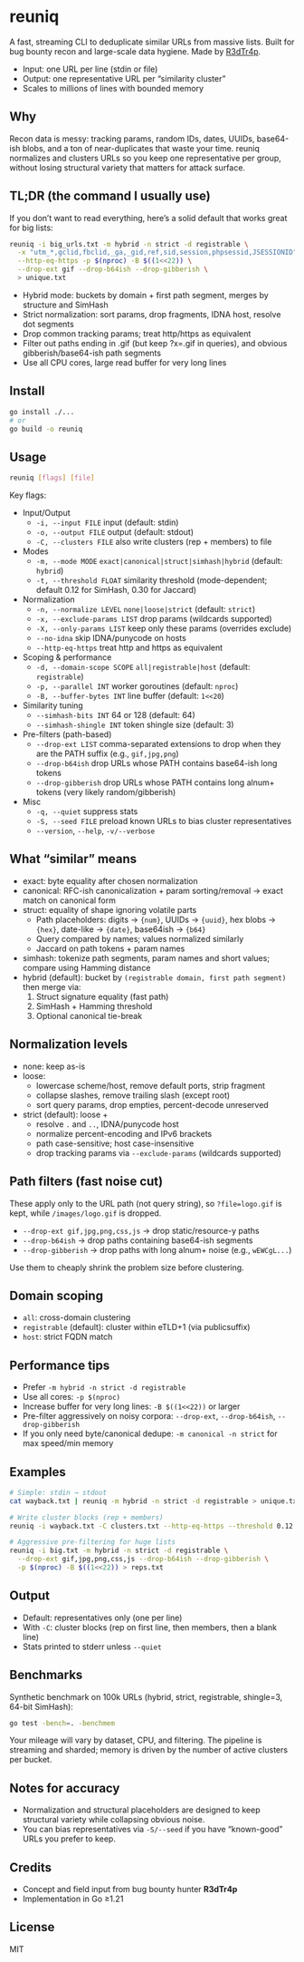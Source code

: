 # reuniq

A fast, streaming CLI to deduplicate similar URLs from massive lists. Built for bug bounty recon and large-scale data hygiene.
Made by [R3dTr4p](https://x.com/R3dTr4p).

- Input: one URL per line (stdin or file)
- Output: one representative URL per “similarity cluster”
- Scales to millions of lines with bounded memory

## Why

Recon data is messy: tracking params, random IDs, dates, UUIDs, base64-ish blobs, and a ton of near-duplicates that waste your time. reuniq normalizes and clusters URLs so you keep one representative per group, without losing structural variety that matters for attack surface.

## TL;DR (the command I usually use)

If you don’t want to read everything, here’s a solid default that works great for big lists:

```bash
reuniq -i big_urls.txt -m hybrid -n strict -d registrable \
  -x "utm_*,gclid,fbclid,_ga,_gid,ref,sid,session,phpsessid,JSESSIONID" \
  --http-eq-https -p $(nproc) -B $((1<<22)) \
  --drop-ext gif --drop-b64ish --drop-gibberish \
  > unique.txt
```

- Hybrid mode: buckets by domain + first path segment, merges by structure and SimHash
- Strict normalization: sort params, drop fragments, IDNA host, resolve dot segments
- Drop common tracking params; treat http/https as equivalent
- Filter out paths ending in .gif (but keep ?x=.gif in queries), and obvious gibberish/base64-ish path segments
- Use all CPU cores, large read buffer for very long lines

## Install

```bash
go install ./...
# or
go build -o reuniq
```

## Usage

```bash
reuniq [flags] [file]
```

Key flags:
- Input/Output
  - `-i, --input FILE` input (default: stdin)
  - `-o, --output FILE` output (default: stdout)
  - `-C, --clusters FILE` also write clusters (rep + members) to file
- Modes
  - `-m, --mode MODE` `exact|canonical|struct|simhash|hybrid` (default: `hybrid`)
  - `-t, --threshold FLOAT` similarity threshold (mode-dependent; default 0.12 for SimHash, 0.30 for Jaccard)
- Normalization
  - `-n, --normalize LEVEL` `none|loose|strict` (default: `strict`)
  - `-x, --exclude-params LIST` drop params (wildcards supported)
  - `-X, --only-params LIST` keep only these params (overrides exclude)
  - `--no-idna` skip IDNA/punycode on hosts
  - `--http-eq-https` treat http and https as equivalent
- Scoping & performance
  - `-d, --domain-scope SCOPE` `all|registrable|host` (default: `registrable`)
  - `-p, --parallel INT` worker goroutines (default: `nproc`)
  - `-B, --buffer-bytes INT` line buffer (default: `1<<20`)
- Similarity tuning
  - `--simhash-bits INT` 64 or 128 (default: 64)
  - `--simhash-shingle INT` token shingle size (default: 3)
- Pre-filters (path-based)
  - `--drop-ext LIST` comma-separated extensions to drop when they are the PATH suffix (e.g., `gif,jpg,png`)
  - `--drop-b64ish` drop URLs whose PATH contains base64-ish long tokens
  - `--drop-gibberish` drop URLs whose PATH contains long alnum+ tokens (very likely random/gibberish)
- Misc
  - `-q, --quiet` suppress stats
  - `-S, --seed FILE` preload known URLs to bias cluster representatives
  - `--version`, `--help`, `-v/--verbose`

## What “similar” means

- exact: byte equality after chosen normalization
- canonical: RFC-ish canonicalization + param sorting/removal → exact match on canonical form
- struct: equality of shape ignoring volatile parts
  - Path placeholders: digits → `{num}`, UUIDs → `{uuid}`, hex blobs → `{hex}`, date-like → `{date}`, base64ish → `{b64}`
  - Query compared by names; values normalized similarly
  - Jaccard on path tokens + param names
- simhash: tokenize path segments, param names and short values; compare using Hamming distance
- hybrid (default): bucket by `(registrable domain, first path segment)` then merge via:
  1) Struct signature equality (fast path)
  2) SimHash + Hamming threshold
  3) Optional canonical tie-break

## Normalization levels

- none: keep as-is
- loose:
  - lowercase scheme/host, remove default ports, strip fragment
  - collapse slashes, remove trailing slash (except root)
  - sort query params, drop empties, percent-decode unreserved
- strict (default): loose +
  - resolve `.` and `..`, IDNA/punycode host
  - normalize percent-encoding and IPv6 brackets
  - path case-sensitive; host case-insensitive
  - drop tracking params via `--exclude-params` (wildcards supported)

## Path filters (fast noise cut)

These apply only to the URL path (not query string), so `?file=logo.gif` is kept, while `/images/logo.gif` is dropped.

- `--drop-ext gif,jpg,png,css,js` → drop static/resource-y paths
- `--drop-b64ish` → drop paths containing base64-ish segments
- `--drop-gibberish` → drop paths with long alnum+ noise (e.g., `wEWCgL...`)

Use them to cheaply shrink the problem size before clustering.

## Domain scoping

- `all`: cross-domain clustering
- `registrable` (default): cluster within eTLD+1 (via publicsuffix)
- `host`: strict FQDN match

## Performance tips

- Prefer `-m hybrid -n strict -d registrable`
- Use all cores: `-p $(nproc)`
- Increase buffer for very long lines: `-B $((1<<22))` or larger
- Pre-filter aggressively on noisy corpora: `--drop-ext`, `--drop-b64ish`, `--drop-gibberish`
- If you only need byte/canonical dedupe: `-m canonical -n strict` for max speed/min memory

## Examples

```bash
# Simple: stdin → stdout
cat wayback.txt | reuniq -m hybrid -n strict -d registrable > unique.txt

# Write cluster blocks (rep + members)
reuniq -i wayback.txt -C clusters.txt --http-eq-https --threshold 0.12

# Aggressive pre-filtering for huge lists
reuniq -i big.txt -m hybrid -n strict -d registrable \
  --drop-ext gif,jpg,png,css,js --drop-b64ish --drop-gibberish \
  -p $(nproc) -B $((1<<22)) > reps.txt
```

## Output

- Default: representatives only (one per line)
- With `-C`: cluster blocks (rep on first line, then members, then a blank line)
- Stats printed to stderr unless `--quiet`

## Benchmarks

Synthetic benchmark on 100k URLs (hybrid, strict, registrable, shingle=3, 64-bit SimHash):

```bash
go test -bench=. -benchmem
```

Your mileage will vary by dataset, CPU, and filtering. The pipeline is streaming and sharded; memory is driven by the number of active clusters per bucket.

## Notes for accuracy

- Normalization and structural placeholders are designed to keep structural variety while collapsing obvious noise.
- You can bias representatives via `-S/--seed` if you have “known-good” URLs you prefer to keep.

## Credits

- Concept and field input from bug bounty hunter **R3dTr4p**
- Implementation in Go ≥1.21

## License

MIT 